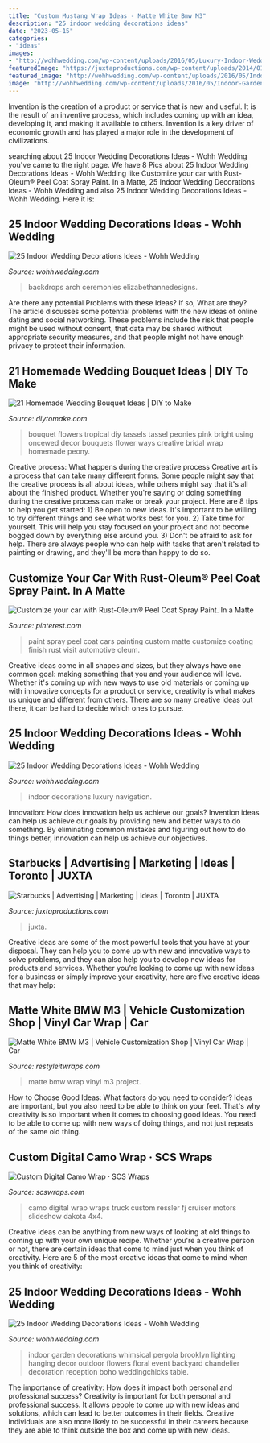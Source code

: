 ```yaml
---
title: "Custom Mustang Wrap Ideas - Matte White Bmw M3"
description: "25 indoor wedding decorations ideas"
date: "2023-05-15"
categories:
- "ideas"
images:
- "http://wohhwedding.com/wp-content/uploads/2016/05/Luxury-Indoor-Wedding-Decorations.jpg"
featuredImage: "https://juxtaproductions.com/wp-content/uploads/2014/01/SB_wall-web-12.jpg"
featured_image: "http://wohhwedding.com/wp-content/uploads/2016/05/Indoor-Garden-Wedding-Decorations-Ideas.jpg"
image: "http://wohhwedding.com/wp-content/uploads/2016/05/Indoor-Garden-Wedding-Decorations-Ideas.jpg"
---
```



Invention is the creation of a product or service that is new and useful. It is the result of an inventive process, which includes coming up with an idea, developing it, and making it available to others. Invention is a key driver of economic growth and has played a major role in the development of civilizations.

	

		
searching about 25 Indoor Wedding Decorations Ideas - Wohh Wedding you've came to the right page. We have 8 Pics about 25 Indoor Wedding Decorations Ideas - Wohh Wedding like Customize your car with Rust-Oleum® Peel Coat Spray Paint. In a Matte, 25 Indoor Wedding Decorations Ideas - Wohh Wedding and also 25 Indoor Wedding Decorations Ideas - Wohh Wedding. Here it is:
		
    
## 25 Indoor Wedding Decorations Ideas - Wohh Wedding

<img loading=lazy src="https://www.wohhwedding.com/wp-content/uploads/2016/05/Indoor-Wedding-Ceremony-Arches-Decorations.jpg" onerror="this.onerror=null;this.src='https://tse1.mm.bing.net/th?id=OIP.Ndt4q6zN4ENyHOwCU6QZuQHaLG&amp;pid=15.1';" alt="25 Indoor Wedding Decorations Ideas - Wohh Wedding">

_Source: wohhwedding.com_

>backdrops arch ceremonies elizabethannedesigns. 

	

Are there any potential Problems with these Ideas? If so, What are they?
The article discusses some potential problems with the new ideas of online dating and social networking. These problems include the risk that people might be used without consent, that data may be shared without appropriate security measures, and that people might not have enough privacy to protect their information.

    
## 21 Homemade Wedding Bouquet Ideas | DIY To Make

<img loading=lazy src="http://www.diytomake.com/wp-content/uploads/2017/01/Tassel-Bouquet-Wedding-Ideas-Bright-Tropical-Flowers-Pink-Peonies.jpg" onerror="this.onerror=null;this.src='https://tse4.mm.bing.net/th?id=OIP.0oxKN17ZyCCOFD18sMt59wHaKD&amp;pid=15.1';" alt="21 Homemade Wedding Bouquet Ideas | DIY to Make">

_Source: diytomake.com_

>bouquet flowers tropical diy tassels tassel peonies pink bright using oncewed decor bouquets flower ways creative bridal wrap homemade peony. 

	

Creative process: What happens during the creative process
Creative art is a process that can take many different forms. Some people might say that the creative process is all about ideas, while others might say that it's all about the finished product. Whether you're saying or doing something during the creative process can make or break your project. Here are 8 tips to help you get started: 1) Be open to new ideas. It's important to be willing to try different things and see what works best for you. 2) Take time for yourself. This will help you stay focused on your project and not become bogged down by everything else around you. 3) Don't be afraid to ask for help. There are always people who can help with tasks that aren't related to painting or drawing, and they'll be more than happy to do so.

    
## Customize Your Car With Rust-Oleum® Peel Coat Spray Paint. In A Matte

<img loading=lazy src="https://i.pinimg.com/736x/0b/66/4a/0b664a3ca3d7d239658255e5762cdf17--automotive-spray-paint-customize-your-car.jpg" onerror="this.onerror=null;this.src='https://tse3.mm.bing.net/th?id=OIP.A0LVfzHbg_Lbt1XL_Uj3fAHaHX&amp;pid=15.1';" alt="Customize your car with Rust-Oleum® Peel Coat Spray Paint. In a Matte">

_Source: pinterest.com_

>paint spray peel coat cars painting custom matte customize coating finish rust visit automotive oleum. 

	

Creative ideas come in all shapes and sizes, but they always have one common goal: making something that you and your audience will love. Whether it's coming up with new ways to use old materials or coming up with innovative concepts for a product or service, creativity is what makes us unique and different from others. There are so many creative ideas out there, it can be hard to decide which ones to pursue.

    
## 25 Indoor Wedding Decorations Ideas - Wohh Wedding

<img loading=lazy src="http://wohhwedding.com/wp-content/uploads/2016/05/Luxury-Indoor-Wedding-Decorations.jpg" onerror="this.onerror=null;this.src='https://tse4.mm.bing.net/th?id=OIP.Sk50DXLxyPzkS96B-8GFkgHaLG&amp;pid=15.1';" alt="25 Indoor Wedding Decorations Ideas - Wohh Wedding">

_Source: wohhwedding.com_

>indoor decorations luxury navigation. 

	

Innovation: How does innovation help us achieve our goals?
Invention ideas can help us achieve our goals by providing new and better ways to do something. By eliminating common mistakes and figuring out how to do things better, innovation can help us achieve our objectives.

    
## Starbucks | Advertising | Marketing | Ideas | Toronto | JUXTA

<img loading=lazy src="https://juxtaproductions.com/wp-content/uploads/2014/01/SB_wall-web-12.jpg" onerror="this.onerror=null;this.src='https://tse1.mm.bing.net/th?id=OIP.SRJ6KN7-Karm2_vB-bnIKAHaE_&amp;pid=15.1';" alt="Starbucks | Advertising | Marketing | Ideas | Toronto | JUXTA">

_Source: juxtaproductions.com_

>juxta. 

	

Creative ideas are some of the most powerful tools that you have at your disposal. They can help you to come up with new and innovative ways to solve problems, and they can also help you to develop new ideas for products and services. Whether you’re looking to come up with new ideas for a business or simply improve your creativity, here are five creative ideas that may help: 

    
## Matte White BMW M3 | Vehicle Customization Shop | Vinyl Car Wrap | Car

<img loading=lazy src="http://www.restyleitwraps.com/wp-content/uploads/2012/09/04092011739.jpg" onerror="this.onerror=null;this.src='https://tse4.mm.bing.net/th?id=OIP.gjJ9_MpbYfZEQ6UGobejqgHaFj&amp;pid=15.1';" alt="Matte White BMW M3 | Vehicle Customization Shop | Vinyl Car Wrap | Car">

_Source: restyleitwraps.com_

>matte bmw wrap vinyl m3 project. 

	

How to Choose Good Ideas: What factors do you need to consider?
Ideas are important, but you also need to be able to think on your feet. That's why creativity is so important when it comes to choosing good ideas. You need to be able to come up with new ways of doing things, and not just repeats of the same old thing.

    
## Custom Digital Camo Wrap · SCS Wraps

<img loading=lazy src="http://scswraps.com/wp-content/gallery/digital-camo-truck-wrap/digital-camo-wrap_dakota-4x4_detail.jpg" onerror="this.onerror=null;this.src='https://tse3.mm.bing.net/th?id=OIP.nRIxufwG1MZzlqE1A4zUJwHaE8&amp;pid=15.1';" alt="Custom Digital Camo Wrap · SCS Wraps">

_Source: scswraps.com_

>camo digital wrap wraps truck custom ressler fj cruiser motors slideshow dakota 4x4. 

	

Creative ideas can be anything from new ways of looking at old things to coming up with your own unique recipe. Whether you're a creative person or not, there are certain ideas that come to mind just when you think of creativity. Here are 5 of the most creative ideas that come to mind when you think of creativity: 

    
## 25 Indoor Wedding Decorations Ideas - Wohh Wedding

<img loading=lazy src="http://wohhwedding.com/wp-content/uploads/2016/05/Indoor-Garden-Wedding-Decorations-Ideas.jpg" onerror="this.onerror=null;this.src='https://tse2.mm.bing.net/th?id=OIP.QaM6cnr6QZcDn_uyTLTI0QHaLG&amp;pid=15.1';" alt="25 Indoor Wedding Decorations Ideas - Wohh Wedding">

_Source: wohhwedding.com_

>indoor garden decorations whimsical pergola brooklyn lighting hanging decor outdoor flowers floral event backyard chandelier decoration reception boho weddingchicks table. 

	

The importance of creativity: How does it impact both personal and professional success?
Creativity is important for both personal and professional success. It allows people to come up with new ideas and solutions, which can lead to better outcomes in their fields. Creative individuals are also more likely to be successful in their careers because they are able to think outside the box and come up with new ideas.

